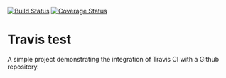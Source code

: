 [![Build Status](https://travis-ci.com/AlbertBuluma/Travtest.svg?branch=develop)](https://travis-ci.com/AlbertBuluma/Travtest)  [![Coverage Status](https://coveralls.io/repos/github/AlbertBuluma/Travtest/badge.svg?branch=develop)](https://coveralls.io/github/AlbertBuluma/Travtest?branch=develop)

# Travis test
A simple project demonstrating the integration of Travis CI with a Github repository.
